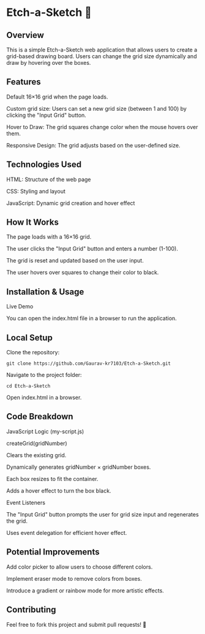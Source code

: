 # Etch-a-Sketch 🎨

## Overview

This is a simple Etch-a-Sketch web application that allows users to create a grid-based drawing board. Users can change the grid size dynamically and draw by hovering over the boxes.

## Features

Default 16×16 grid when the page loads.

Custom grid size: Users can set a new grid size (between 1 and 100) by clicking the "Input Grid" button.

Hover to Draw: The grid squares change color when the mouse hovers over them.

Responsive Design: The grid adjusts based on the user-defined size.

## Technologies Used

HTML: Structure of the web page

CSS: Styling and layout

JavaScript: Dynamic grid creation and hover effect

## How It Works

The page loads with a 16×16 grid.

The user clicks the "Input Grid" button and enters a number (1-100).

The grid is reset and updated based on the user input.

The user hovers over squares to change their color to black.

## Installation & Usage

Live Demo

You can open the index.html file in a browser to run the application.

## Local Setup

Clone the repository:

`git clone https://github.com/Gaurav-kr7103/Etch-a-Sketch.git`

Navigate to the project folder:

`cd Etch-a-Sketch`

Open index.html in a browser.

## Code Breakdown

JavaScript Logic (my-script.js)

createGrid(gridNumber)

Clears the existing grid.

Dynamically generates gridNumber × gridNumber boxes.

Each box resizes to fit the container.

Adds a hover effect to turn the box black.

Event Listeners

The "Input Grid" button prompts the user for grid size input and regenerates the grid.

Uses event delegation for efficient hover effect.

## Potential Improvements

Add color picker to allow users to choose different colors.

Implement eraser mode to remove colors from boxes.

Introduce a gradient or rainbow mode for more artistic effects.

## Contributing

Feel free to fork this project and submit pull requests! 🚀


